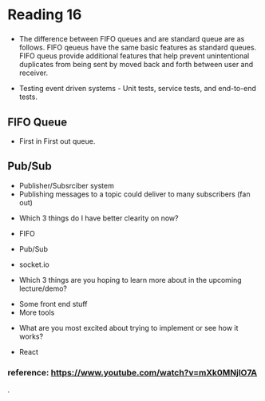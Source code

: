 # Reading 16

### 

- The difference between FIFO queues and are standard queue are as follows.  FIFO qeueus have the same basic features as standard queues.  FIFO queus provide additional features that help prevent unintentional duplicates from being sent by moved back and forth between user and receiver.


- Testing event driven systems - Unit tests, service tests, and end-to-end tests.  

## FIFO Queue

* First in First out queue.

## Pub/Sub

- Publisher/Subsrciber system
- Publishing messages to a topic could deliver to many subscribers (fan out) 

* Which 3 things do I have better clearity on now?

- FIFO

- Pub/Sub

- socket.io

* Which 3 things are you hoping to learn more about in the upcoming lecture/demo?
- Some front end stuff
- More tools

* What are you most excited about trying to implement or see how it works?
- React

### reference:  https://www.youtube.com/watch?v=mXk0MNjlO7A

.

